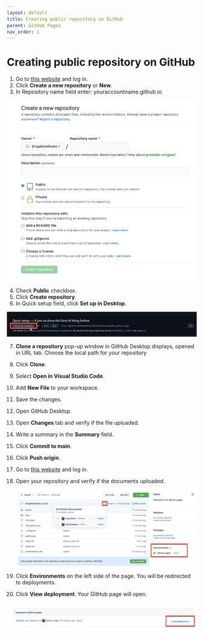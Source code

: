 ```yaml
---
layout: default
title: Creating public repository on GitHub
parent: GitHub Pages
nav_order: 1
---
```

 
# Creating public repository on GitHub 


1.	Go to [this website](https://github.com//) and log in.
2.	Click **Create a new repository** or **New**.
3.	In Repository name field enter: youraccountname.github.io  

![createnew](/assets/images/createnew.png)


4.	Check **Public** checkbox.
5.	Click **Create repository**.
6.	In Quick setup field, click **Set up in Desktop**.  

![createnew](/assets/images/setupin.png)

7.	**Clone a repository** pop-up window in GitHub Desktop displays, opened in URL tab. Choose the local path for your repository
8.	Click **Clone**.
9.	Select **Open in Visual Studio Code**.
10.	Add **New File** to your workspace.
11.	Save the changes.
12.	Open GitHub Desktop.
13.	Open **Changes** tab and verify if the file uploaded.
14.	Write a summary in the **Summary** field.
15.	Click **Commit to main**.
16.	Click **Push origin**.
17.	Go to [this website](https://github.com//) and log in.
18. Open your repository and verify if the documents uploaded.
    
    ![environments](/assets/images/environments.png)

19. Click **Environments** on the left side of the page. You will be redirected to deployments.
20. Click **View deployment**. Your GitHub page will open.  

![deployment](/assets/images/deployment.png)
